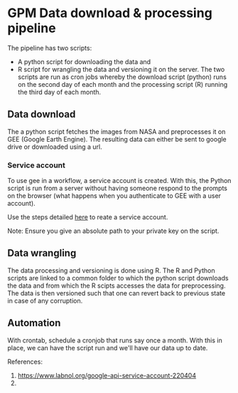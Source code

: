 # GPM Data download & processing pipeline   
The pipeline has two scripts: 
 * A python script for downloading the data and 
 * R script for wrangling the data and versioning it on the server. 
The two scripts are run as cron jobs whereby the download script (python) runs on the second day of each month and the processing script (R) running the third day of each month.  

## Data download  
The a python script fetches the images from NASA and preprocesses it on GEE (Google Earth Engine). The resulting data can either be sent to google drive or downloaded using a url.   

### Service account  
To use gee in a workflow, a service account is created. With this, the Python script is run from a server without having someone respond to the prompts on the browser (what happens when you authenticate to GEE with a user account).   

Use the steps detailed [here](https://developers.google.com/identity/protocols/oauth2/service-account#creatinganaccount) to reate a service account. 

Note: Ensure you give an absolute path to your private key on the script.

## Data wrangling  
The data processing and versioning is done using R. The R and Python scripts are linked to a common folder to which the python script downloads the data and from which the R scipts accesses the data for preprocessing.  The data is then versioned such that one can revert back to previous state in case of any corruption. 

## Automation    
With crontab, schedule a cronjob that runs say once a month. With this in place, we can have the script run and we'll have our data up to date. 
 
References:  
1. https://www.labnol.org/google-api-service-account-220404  
2. 